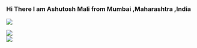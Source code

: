   ### Hi There I am Ashutosh Mali from Mumbai ,Maharashtra ,India

![](https://github-readme-stats.vercel.app/api?username=AshutoshMali-27&theme=light&show_icons=true)
 
![](https://github-readme-stats.vercel.app/api/top-langs/?username=aSHUTOSHmALI-27&layout=compact)    
![](https://streak-stats.demolab.com/?user=AshutoshMali-27&theme=default)



<!---![GitHub Logo](https://github.com/github.png) --!>
<!--
**AshutoshMali-27/AshutoshMali-27** is a ✨ _special_ ✨ repository because its `README.md` (this file) appears on your GitHub profile.

Here are some ideas to get you started:

- 🔭 I’m currently working on ...
- 🌱 I’m currently learning ...
- 👯 I’m looking to collaborate on ...
- 🤔 I’m looking for help with ...
- 💬 Ask me about ...
- 📫 How to reach me: ...
- 😄 Pronouns: ...
- ⚡ Fun fact: ...
-->
